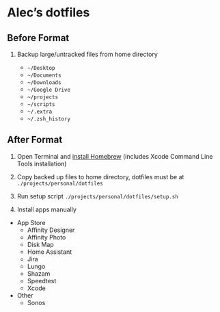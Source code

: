 # Alec’s dotfiles

## Before Format

1. Backup large/untracked files from home directory

    - `~/Desktop`
    - `~/Documents`
    - `~/Downloads`
    - `~/Google Drive`
    - `~/projects`
    - `~/scripts`
    - `~/.extra`
    - `~/.zsh_history`

## After Format

1. Open Terminal and [install Homebrew](https://brew.sh/) (includes Xcode Command Line Tools installation)

2. Copy backed up files to home directory, dotfiles must be at `./projects/personal/dotfiles`

3. Run setup script `./projects/personal/dotfiles/setup.sh`

4. Install apps manually

  - App Store
    - Affinity Designer
    - Affinity Photo
    - Disk Map
    - Home Assistant
    - Jira
    - Lungo
    - Shazam
    - Speedtest
    - Xcode
  - Other
    - Sonos
